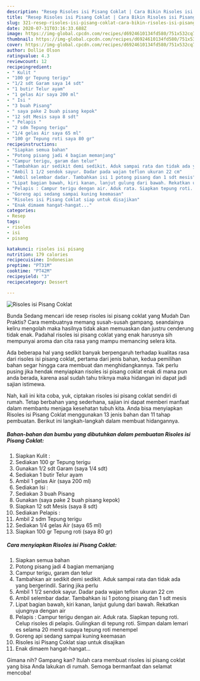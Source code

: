 ```yaml
---
description: "Resep Risoles isi Pisang Coklat | Cara Bikin Risoles isi Pisang Coklat Yang Lezat"
title: "Resep Risoles isi Pisang Coklat | Cara Bikin Risoles isi Pisang Coklat Yang Lezat"
slug: 321-resep-risoles-isi-pisang-coklat-cara-bikin-risoles-isi-pisang-coklat-yang-lezat
date: 2020-07-31T03:16:33.688Z
image: https://img-global.cpcdn.com/recipes/d6924610134fd580/751x532cq70/risoles-isi-pisang-coklat-foto-resep-utama.jpg
thumbnail: https://img-global.cpcdn.com/recipes/d6924610134fd580/751x532cq70/risoles-isi-pisang-coklat-foto-resep-utama.jpg
cover: https://img-global.cpcdn.com/recipes/d6924610134fd580/751x532cq70/risoles-isi-pisang-coklat-foto-resep-utama.jpg
author: Dollie Olson
ratingvalue: 4.3
reviewcount: 12
recipeingredient:
- " Kulit "
- "100 gr Tepung terigu"
- "1/2 sdt Garam saya 14 sdt"
- "1 butir Telur ayam"
- "1 gelas Air saya 200 ml"
- " Isi "
- "3 buah Pisang"
- " saya pake 2 buah pisang kepok"
- "12 sdt Mesis saya 8 sdt"
- " Pelapis "
- "2 sdm Tepung terigu"
- "1/4 gelas Air saya 65 ml"
- "100 gr Tepung roti saya 80 gr"
recipeinstructions:
- "Siapkan semua bahan"
- "Potong pisang jadi 4 bagian memanjang"
- "Campur terigu, garam dan telur"
- "Tambahkan air sedikit demi sedikit. Aduk sampai rata dan tidak ada yang bergerindil. Saring jika perlu"
- "Ambil 1 1/2 sendok sayur. Dadar pada wajan teflon ukuran 22 cm"
- "Ambil selembar dadar. Tambahkan isi 1 potong pisang dan 1 sdt mesis"
- "Lipat bagian bawah, kiri kanan, lanjut gulung dari bawah. Rekatkan ujungnya dengan air"
- "Pelapis : Campur terigu dengan air. Aduk rata. Siapkan tepung roti. Celup risoles di pelapis. Gulingkan di tepung roti. Simpan dalam lemari es selama 20 menit supaya tepung roti menempel"
- "Goreng api sedang sampai kuning keemasan"
- "Risoles isi Pisang Coklat siap untuk disajikan"
- "Enak dimaem hangat-hangat..."
categories:
- Resep
tags:
- risoles
- isi
- pisang

katakunci: risoles isi pisang 
nutrition: 179 calories
recipecuisine: Indonesian
preptime: "PT31M"
cooktime: "PT42M"
recipeyield: "3"
recipecategory: Dessert

---
```



![Risoles isi Pisang Coklat](https://img-global.cpcdn.com/recipes/d6924610134fd580/751x532cq70/risoles-isi-pisang-coklat-foto-resep-utama.jpg)

Bunda Sedang mencari ide resep risoles isi pisang coklat yang Mudah Dan Praktis? Cara membuatnya memang susah-susah gampang. seandainya keliru mengolah maka hasilnya tidak akan memuaskan dan justru cenderung tidak enak. Padahal risoles isi pisang coklat yang enak harusnya sih mempunyai aroma dan cita rasa yang mampu memancing selera kita.



Ada beberapa hal yang sedikit banyak berpengaruh terhadap kualitas rasa dari risoles isi pisang coklat, pertama dari jenis bahan, kedua pemilihan bahan segar hingga cara membuat dan menghidangkannya. Tak perlu pusing jika hendak menyiapkan risoles isi pisang coklat enak di mana pun anda berada, karena asal sudah tahu triknya maka hidangan ini dapat jadi sajian istimewa.


Nah, kali ini kita coba, yuk, ciptakan risoles isi pisang coklat sendiri di rumah. Tetap berbahan yang sederhana, sajian ini dapat memberi manfaat dalam membantu menjaga kesehatan tubuh kita. Anda bisa menyiapkan Risoles isi Pisang Coklat menggunakan 13 jenis bahan dan 11 tahap pembuatan. Berikut ini langkah-langkah dalam membuat hidangannya.

<!--inarticleads1-->

##### Bahan-bahan dan bumbu yang dibutuhkan dalam pembuatan Risoles isi Pisang Coklat:

1. Siapkan  Kulit :
1. Sediakan 100 gr Tepung terigu
1. Gunakan 1/2 sdt Garam (saya 1/4 sdt)
1. Sediakan 1 butir Telur ayam
1. Ambil 1 gelas Air (saya 200 ml)
1. Sediakan  Isi :
1. Sediakan 3 buah Pisang
1. Gunakan  (saya pake 2 buah pisang kepok)
1. Siapkan 12 sdt Mesis (saya 8 sdt)
1. Sediakan  Pelapis :
1. Ambil 2 sdm Tepung terigu
1. Sediakan 1/4 gelas Air (saya 65 ml)
1. Siapkan 100 gr Tepung roti (saya 80 gr)




<!--inarticleads2-->

##### Cara menyiapkan Risoles isi Pisang Coklat:

1. Siapkan semua bahan
1. Potong pisang jadi 4 bagian memanjang
1. Campur terigu, garam dan telur
1. Tambahkan air sedikit demi sedikit. Aduk sampai rata dan tidak ada yang bergerindil. Saring jika perlu
1. Ambil 1 1/2 sendok sayur. Dadar pada wajan teflon ukuran 22 cm
1. Ambil selembar dadar. Tambahkan isi 1 potong pisang dan 1 sdt mesis
1. Lipat bagian bawah, kiri kanan, lanjut gulung dari bawah. Rekatkan ujungnya dengan air
1. Pelapis : Campur terigu dengan air. Aduk rata. Siapkan tepung roti. Celup risoles di pelapis. Gulingkan di tepung roti. Simpan dalam lemari es selama 20 menit supaya tepung roti menempel
1. Goreng api sedang sampai kuning keemasan
1. Risoles isi Pisang Coklat siap untuk disajikan
1. Enak dimaem hangat-hangat...




Gimana nih? Gampang kan? Itulah cara membuat risoles isi pisang coklat yang bisa Anda lakukan di rumah. Semoga bermanfaat dan selamat mencoba!
